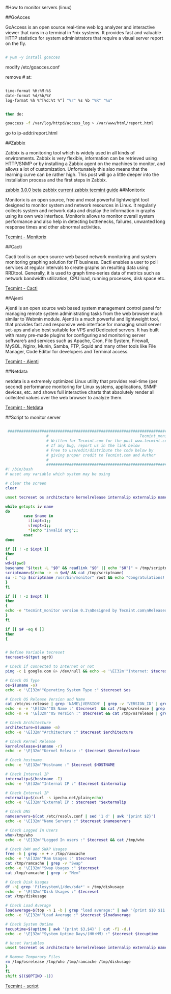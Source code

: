 #How to monitor servers (linux)

##GoAcces


GoAccess is an open source real-time web log analyzer and interactive viewer that runs in a terminal 
in *nix systems. It provides fast and valuable HTTP statistics for system administrators that require a visual server report on the fly.


``` bash

# yum -y install goacces

```

modify /etc/goacces.conf 

remove # at:


``` bash

time-format %H:%M:%S
date-format %d/%b/%Y
log-format %h %^[%d:%t %^] "%r" %s %b "%R" "%u"


then do:

goaccess -f /var/log/httpd/access_log > /var/www/html/report.html


```

go to ip-addr/report.html



##Zabbix

Zabbix is a monitoring tool which is widely used in all kinds of environments. Zabbix is very flexible, information can be retrieved using HTTP/SNMP or by installing a Zabbix agent on the machines to monitor, and allows a lot of customization. Unfortunately this also means that the learning curve can be rather high. This post will go a little deeper into the installation process and the first steps in Zabbix.

[zabbix 3.0.0 beta](http://jensd.be/731/linux/install-the-zabbix-3-0-0-beta-from-source-on-centos-or-rhel)
[zabbix current](http://jensd.be/393/linux/install-zabbix-on-centos-7-or-rhel-7)
[zabbix tecmint guide](http://www.tecmint.com/install-and-configure-zabbix-monitoring-on-debian-centos-rhel/)
##Monitorix

Monitorix is an open source, free and most powerful lightweight tool designed to monitor system and network resources in Linux. It regularly collects system and network data and display the information in graphs using its own web interface. Monitorix allows to monitor overall system performance and also help in detecting bottlenecks, failures, unwanted long response times and other abnormal activities.

[Tecmint - Monitorix](http://www.tecmint.com/monitorix-a-lightweight-system-and-network-monitoring-tool-for-linux/)

##Cacti

Cacti tool is an open source web based network monitoring and system monitoring graphing solution for IT business. Cacti enables a user to poll services at regular intervals to create graphs on resulting data using RRDtool. Generally, it is used to graph time-series data of metrics such as network bandwidth utilization, CPU load, running processes, disk space etc.

[Tecmint - Cacti](http://www.tecmint.com/install-cacti-network-monitoring-on-rhel-centos-6-3-5-8-and-fedora-17-12/)

##Ajenti

	
Ajenti is an open source web based system management control panel for managing remote system administrating tasks from the web browser much similar to Webmin module. Ajenti is a much powerful and lightweight tool, that provides fast and responsive web interface for managing small server set-ups and also best suitable for VPS and Dedicated servers. It has built with many pre-made plugins for configuring and monitoring server software’s and services such as Apache, Cron, File System, Firewall, MySQL, Nginx, Munin, Samba, FTP, Squid and many other tools like File Manager, Code Editor for developers and Terminal access.

[Tecmint - Ajenti](http://www.tecmint.com/install-ajenti-a-web-based-control-panel-for-managing-linux-server/)

##Netdata

netdata is a extremely optimized Linux utility that provides real-time (per second) performance monitoring for Linux systems, applications, SNMP devices, etc. and shows full interactive charts that absolutely render all collected values over the web browser to analyze them.

[Tecmint - Netdata](http://www.tecmint.com/netdata-real-time-linux-performance-network-monitoring-tool/)

##Script to monitor server

``` bash

 ####################################################################################################
                  #                                        Tecmint_monitor.sh                                        #
                  # Written for Tecmint.com for the post www.tecmint.com/linux-server-health-monitoring-script/      #
                  # If any bug, report us in the link below                                                          #
                  # Free to use/edit/distribute the code below by                                                    #
                  # giving proper credit to Tecmint.com and Author                                                   #
                  #                                                                                                  #
                  ####################################################################################################
#! /bin/bash
# unset any variable which system may be using

# clear the screen
clear

unset tecreset os architecture kernelrelease internalip externalip nameserver loadaverage

while getopts iv name
do
        case $name in
          i)iopt=1;;
          v)vopt=1;;
          *)echo "Invalid arg";;
        esac
done

if [[ ! -z $iopt ]]
then
{
wd=$(pwd)
basename "$(test -L "$0" && readlink "$0" || echo "$0")" > /tmp/scriptname
scriptname=$(echo -e -n $wd/ && cat /tmp/scriptname)
su -c "cp $scriptname /usr/bin/monitor" root && echo "Congratulations! Script Installed, now run monitor Command" || echo "Installation failed"
}
fi

if [[ ! -z $vopt ]]
then
{
echo -e "tecmint_monitor version 0.1\nDesigned by Tecmint.com\nReleased Under Apache 2.0 License"
}
fi

if [[ $# -eq 0 ]]
then
{


# Define Variable tecreset
tecreset=$(tput sgr0)

# Check if connected to Internet or not
ping -c 1 google.com &> /dev/null && echo -e '\E[32m'"Internet: $tecreset Connected" || echo -e '\E[32m'"Internet: $tecreset Disconnected"

# Check OS Type
os=$(uname -o)
echo -e '\E[32m'"Operating System Type :" $tecreset $os

# Check OS Release Version and Name
cat /etc/os-release | grep 'NAME\|VERSION' | grep -v 'VERSION_ID' | grep -v 'PRETTY_NAME' > /tmp/osrelease
echo -n -e '\E[32m'"OS Name :" $tecreset  && cat /tmp/osrelease | grep -v "VERSION" | cut -f2 -d\"
echo -n -e '\E[32m'"OS Version :" $tecreset && cat /tmp/osrelease | grep -v "NAME" | cut -f2 -d\"

# Check Architecture
architecture=$(uname -m)
echo -e '\E[32m'"Architecture :" $tecreset $architecture

# Check Kernel Release
kernelrelease=$(uname -r)
echo -e '\E[32m'"Kernel Release :" $tecreset $kernelrelease

# Check hostname
echo -e '\E[32m'"Hostname :" $tecreset $HOSTNAME

# Check Internal IP
internalip=$(hostname -I)
echo -e '\E[32m'"Internal IP :" $tecreset $internalip

# Check External IP
externalip=$(curl -s ipecho.net/plain;echo)
echo -e '\E[32m'"External IP : $tecreset "$externalip

# Check DNS
nameservers=$(cat /etc/resolv.conf | sed '1 d' | awk '{print $2}')
echo -e '\E[32m'"Name Servers :" $tecreset $nameservers 

# Check Logged In Users
who>/tmp/who
echo -e '\E[32m'"Logged In users :" $tecreset && cat /tmp/who 

# Check RAM and SWAP Usages
free -h | grep -v + > /tmp/ramcache
echo -e '\E[32m'"Ram Usages :" $tecreset
cat /tmp/ramcache | grep -v "Swap"
echo -e '\E[32m'"Swap Usages :" $tecreset
cat /tmp/ramcache | grep -v "Mem"

# Check Disk Usages
df -h| grep 'Filesystem\|/dev/sda*' > /tmp/diskusage
echo -e '\E[32m'"Disk Usages :" $tecreset 
cat /tmp/diskusage

# Check Load Average
loadaverage=$(top -n 1 -b | grep "load average:" | awk '{print $10 $11 $12}')
echo -e '\E[32m'"Load Average :" $tecreset $loadaverage

# Check System Uptime
tecuptime=$(uptime | awk '{print $3,$4}' | cut -f1 -d,)
echo -e '\E[32m'"System Uptime Days/(HH:MM) :" $tecreset $tecuptime

# Unset Variables
unset tecreset os architecture kernelrelease internalip externalip nameserver loadaverage

# Remove Temporary Files
rm /tmp/osrelease /tmp/who /tmp/ramcache /tmp/diskusage
}
fi
shift $(($OPTIND -1))

```
[Tecmint - script](http://www.tecmint.com/linux-server-health-monitoring-script/)
